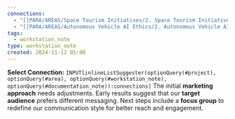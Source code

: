 ```yaml
---
connections:
  - "[[PARA/AREAS/Space Tourism Initiatives/2. Space Tourism Initiatives.md|2. Space Tourism Initiatives]]"
  - "[[PARA/AREAS/Autonomous Vehicle AI Ethics/2. Autonomous Vehicle AI Ethics.md|2. Autonomous Vehicle AI Ethics]]"
tags:
  - workstation_note
type: workstation_note
created: 2024-11-12 05:00
---
```

**Select Connection:** `INPUT[inlineListSuggester(optionQuery(#project), optionQuery(#area), optionQuery(#workstation_note), optionQuery(#documentation_note)):connections]`
The initial **marketing approach** needs adjustments. Early results suggest that our **target audience** prefers different messaging. Next steps include a **focus group** to redefine our communication style for better reach and engagement.
